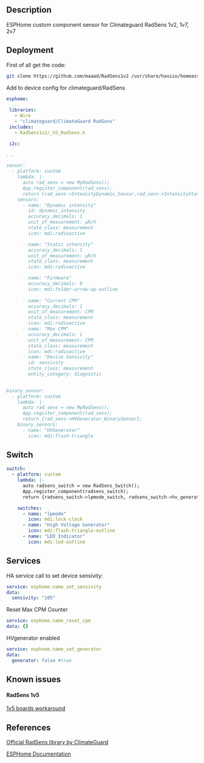 ## Description

ESPHome custom component sensor for Climateguard RadSens 1v2, 1v7, 2v7

## Deployment

First of all get the code:
```bash
git clone https://github.com/maaad/RadSens1v2 /usr/share/hassio/homeassistant/esphome/RadSens1v2
```
Add to device config for climateguard/RadSens
```yaml
esphome:
  ...
 libraries:
   - Wire
   - "climateguard/ClimateGuard RadSens"
 includes:
   - RadSens1v2/_CG_RadSens.h

 i2c:

...

sensor:
  - platform: custom
    lambda: |-
      auto rad_sens = new MyRadSens();
      App.register_component(rad_sens);
      return {rad_sens->IntensityDynamic_Sensor,rad_sens->IntensityStatic_Sensor, rad_sens->Firmware_Sensor, rad_sens->CurrentCPM_Sensor, rad_sens->MaxCPM_Sensor, rad_sens->Sensivity_Sensor};
    sensors:
      - name: "Dynamic intensity"
        id: dynamic_intensity
        accuracy_decimals: 1
        unit_of_measurement: μR/h
        state_class: measurement
        icon: mdi:radioactive

      - name: "Static intensity"
        accuracy_decimals: 1
        unit_of_measurement: μR/h
        state_class: measurement
        icon: mdi:radioactive

      - name: "Firmware"
        accuracy_decimals: 0
        icon: mdi:folder-arrow-up-outline
        
      - name: "Current CPM"
        accuracy_decimals: 1
        unit_of_measurement: CPM
        state_class: measurement
        icon: mdi:radioactive
      - name: "Max CPM"
        accuracy_decimals: 1
        unit_of_measurement: CPM
        state_class: measurement
        icon: mdi:radioactive
      - name: "Device Sensivity"
        id: sensivity
        state_class: measurement
        entity_category: diagnostic
        

binary_sensor:
  - platform: custom
    lambda: |-
      auto rad_sens = new MyRadSens();
      App.register_component(rad_sens);
      return {rad_sens->HVGenerator_BinarySensor};
    binary_sensors:
      - name: "HVGenerator"
        icon: mdi:flash-triangle
```

## Switch

```yaml
switch:
  - platform: custom
    lambda: |-
      auto radsens_switch = new RadSens_Switch();
      App.register_component(radsens_switch);
      return {radsens_switch->lpmode_switch, radsens_switch->hv_generator_switch, radsens_switch->led_indicator_switch};

    switches:
      - name: "lpmode"
        icon: mdi:lock-clock  
      - name: "High Voltage Generator"
        icon: mdi:flash-triangle-outline
      - name: "LED Indicator"
        icon: mdi:led-outline
```


## Services

HA service call to set device sensivity:
```yaml
service: esphome.name_set_sensivity 
data:
  sensivity: "105"
```

Reset Max CPM Counter 

```yaml
service: esphome.name_reset_cpm
data: {}
```

HVgenerator enabled

```yaml
service: esphome.name_set_generator
data:
  generator: false #true

```

## Known issues

#### RadSens 1v5
[1v5 boards workaround](https://github.com/maaad/RadSens1v2/issues/3#issuecomment-1289578773)



## References

[Official RadSens library by ClimateGuard](https://github.com/climateguard/RadSens)

[ESPHome Documentation](https://esphome.io/index.html)
